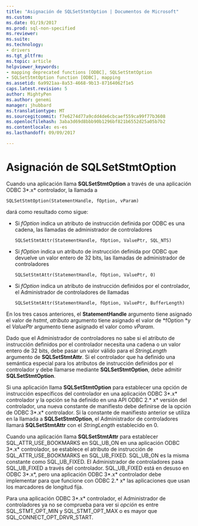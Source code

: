 ```yaml
---
title: "Asignación de SQLSetStmtOption | Documentos de Microsoft"
ms.custom: 
ms.date: 01/19/2017
ms.prod: sql-non-specified
ms.reviewer: 
ms.suite: 
ms.technology:
- drivers
ms.tgt_pltfrm: 
ms.topic: article
helpviewer_keywords:
- mapping deprecated functions [ODBC], SQLSetStmtOption
- SQLSetStmtOption function [ODBC], mapping
ms.assetid: 6a9921aa-8a53-4668-9b13-87164062f1e5
caps.latest.revision: 5
author: MightyPen
ms.author: genemi
manager: jhubbard
ms.translationtype: MT
ms.sourcegitcommit: f7e6274d77a9cdd4de6cbcaef559ca99f77b3608
ms.openlocfilehash: 3aba3d69d8bbb90b1296bf821b6552d25a05b7b2
ms.contentlocale: es-es
ms.lasthandoff: 09/09/2017

---
```

# <a name="sqlsetstmtoption-mapping"></a>Asignación de SQLSetStmtOption
Cuando una aplicación llama **SQLSetStmtOption** a través de una aplicación ODBC 3*.x* controlador, la llamada a  
  
```  
SQLSetStmtOption(StatementHandle, fOption, vParam)  
```  
  
 dará como resultado como sigue:  
  
-   Si *fOption* indica un atributo de instrucción definida por ODBC es una cadena, las llamadas de administrador de controladores  
  
    ```  
    SQLSetStmtAttr(StatementHandle, fOption, ValuePtr, SQL_NTS)  
    ```  
  
-   Si *fOption* indica un atributo de instrucción definida por ODBC que devuelve un valor entero de 32 bits, las llamadas de administrador de controladores  
  
    ```  
    SQLSetStmtAttr(StatementHandle, fOption, ValuePtr, 0)  
    ```  
  
-   Si *fOption* indica un atributo de instrucción definidos por el controlador, el Administrador de controladores de llamadas  
  
    ```  
    SQLSetStmtAttr(StatementHandle, fOption, ValuePtr, BufferLength)  
    ```  
  
 En los tres casos anteriores, el **StatementHandle** argumento tiene asignado el valor de *hstmt*, *atributo* argumento tiene asignado el valor de *fOption *y el *ValuePtr* argumento tiene asignado el valor como *vParam*.  
  
 Dado que el Administrador de controladores no sabe si el atributo de instrucción definidos por el controlador necesita una cadena o un valor entero de 32 bits, debe pasar un valor válido para el *StringLength* argumento de **SQLSetStmtAttr**. Si el controlador que ha definido una semántica especial para los atributos de instrucción definidos por el controlador y debe llamarse mediante **SQLSetStmtOption**, debe admitir **SQLSetStmtOption**.  
  
 Si una aplicación llama **SQLSetStmtOption** para establecer una opción de instrucción específicos del controlador en una aplicación ODBC 3*.x* controlador y la opción se ha definido en una API ODBC 2.* x* versión del controlador, una nueva constante de manifiesto debe definirse de la opción de ODBC 3*.x* controlador. Si la constante de manifiesto anterior se utiliza en la llamada a **SQLSetStmtOption**, el Administrador de controladores llamará **SQLSetStmtAttr** con el *StringLength* establecido en 0.  
  
 Cuando una aplicación llama **SQLSetStmtAttr** para establecer SQL_ATTR_USE_BOOKMARKS en SQL_UB_ON en una aplicación ODBC 3*.x* controlador, se establece el atributo de instrucción de SQL_ATTR_USE_BOOKMARKS en SQL_UB_FIXED. SQL_UB_ON es la misma constante como SQL_UB_FIXED. El Administrador de controladores pasa SQL_UB_FIXED a través del controlador. SQL_UB_FIXED está en desuso en ODBC 3*.x*, pero una aplicación ODBC 3*.x* controlador debe implementar para que funcione con ODBC 2.* x* las aplicaciones que usan los marcadores de longitud fija.  
  
 Para una aplicación ODBC 3*.x* controlador, el Administrador de controladores ya no se comprueba para ver si *opción* es entre SQL_STMT_OPT_MIN y SQL_STMT_OPT_MAX o es mayor que SQL_CONNECT_OPT_DRVR_START.
